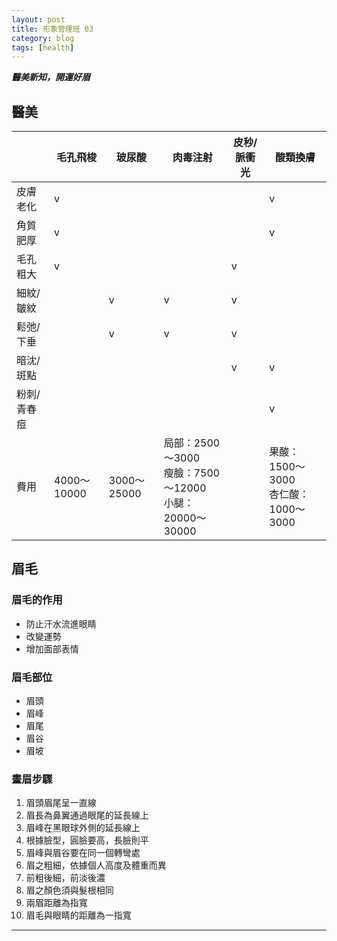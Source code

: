 ```yaml
---
layout: post
title: 形象管理班 03
category: blog
tags: [health]
---
```


***醫美新知，開運好眉***

## 醫美

<table>
    <thead>
        <tr>
            <th></th>
            <th>毛孔飛梭</th>
            <th>玻尿酸</th>
            <th>肉毒注射</th>
            <th>皮秒/脈衝光</th>
            <th>酸類換膚</th>
        </tr>
    </thead>
    <tbody>
        <tr>
            <td>皮膚老化</td>
            <td>v</td>
            <td></td>
            <td></td>
            <td></td>
            <td>v</td>
        </tr>
        <tr>
            <td>角質肥厚</td>
            <td>v</td>
            <td></td>
            <td></td>
            <td></td>
            <td>v</td>
        </tr>
        <tr>
            <td>毛孔粗大</td>
            <td>v</td>
            <td></td>
            <td></td>
            <td>v</td>
            <td></td>
        </tr>
        <tr>
            <td>細紋/皺紋</td>
            <td></td>
            <td>v</td>
            <td>v</td>
            <td>v</td>
            <td></td>
        </tr>
        <tr>
            <td>鬆弛/下垂</td>
            <td></td>
            <td>v</td>
            <td>v</td>
            <td>v</td>
            <td></td>
        </tr>
        <tr>
            <td>暗沈/斑點</td>
            <td></td>
            <td></td>
            <td></td>
            <td>v</td>
            <td>v</td>
        </tr>
        <tr>
            <td>粉刺/青春痘</td>
            <td></td>
            <td></td>
            <td></td>
            <td></td>
            <td>v</td>
        </tr>
        <tr>
            <td>費用</td>
            <td>4000～10000</td>
            <td>3000～25000</td>
            <td>局部：2500～3000<br>瘦臉：7500～12000<br>小腿：20000～30000</td>
            <td></td>
            <td>果酸：1500～3000<br>杏仁酸：1000～3000</td>
        </tr>
    </tbody>
</table>

## 眉毛

### 眉毛的作用

- 防止汗水流進眼睛
- 改變運勢
- 增加面部表情

### 眉毛部位

- 眉頭
- 眉峰
- 眉尾
- 眉谷
- 眉坡

### 畫眉步驟

1. 眉頭眉尾呈一直線
2. 眉長為鼻翼通過眼尾的延長線上
3. 眉峰在黑眼球外側的延長線上
4. 根據臉型，圓臉要高，長臉則平
5. 眉峰與眉谷要在同一個轉彎處
6. 眉之粗細，依據個人高度及體重而異
7. 前粗後細，前淡後濃
8. 眉之顏色須與髮根相同
9. 兩眉距離為指寬
10. 眉毛與眼睛的距離為一指寬

---